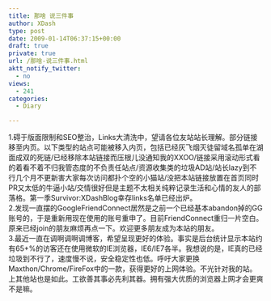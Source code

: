 ```yaml
---
title: 那啥 说三件事
author: XDash
type: post
date: 2009-01-14T06:37:15+00:00
draft: true
private: true
url: /那啥-说三件事.html
aktt_notify_twitter:
  - no
views:
  - 241
categories:
  - Diary

---
```

1.碍于版面限制和SEO整治，Links大清洗中，望请各位友站站长理解。部分链接移至内页。以下类型的站点可能被移入内页，包括已经灰飞烟灭徒留域名孤单在湖面成双的死链/已经移除本站链接而压根儿没通知我的XXOO/链接采用滚动形式看的着看不着不归我管态度的不负责任站点/资源收集类的垃圾AD站/站长lazy到不行几个月不更新害大家每次访问都扑个空的小猫站/没把本站链接放置在首页同时PR又太低的牛逼小站/交情很好但是主题不太相关纯粹记录生活和心情的友人的部落格。第一季Survivor:XDashBlog幸存links名单已经出炉。  
2.发现一直摆的GoogleFriendConnect居然是之前一个已经基本abandon掉的GG账号的，于是重新用现在使用的账号重申了。目前FriendConnect重归一片空白。原来已经join的朋友麻烦再点一下。欢迎更多朋友成为本站的朋友。  
3.最近一直在调啊调啊调博客，希望呈现更好的体验。事实是后台统计显示本站约有65+%的访客还在使用微软的IE浏览器，IE6/IE7各半。我想说的是，IE真的已经垃圾到不行了，速度慢不说，安全稳定性也低。呼吁大家更换Maxthon/Chrome/FireFox中的一款，获得更好的上网体验。不光针对我的站。上其他站也是如此。工欲善其事必先利其器。拥有强大优质的浏览器上网才会更爽不是嘛。